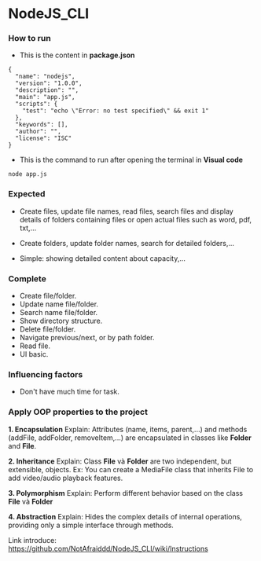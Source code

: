 # NodeJS_CLI

### How to run

- This is the content in **package.json**
```
{
  "name": "nodejs",
  "version": "1.0.0",
  "description": "",
  "main": "app.js",
  "scripts": {
    "test": "echo \"Error: no test specified\" && exit 1"
  },
  "keywords": [],
  "author": "",
  "license": "ISC"
}
```
- This is the command to run after opening the terminal in **Visual code**

```
node app.js
```

### Expected

- Create files, update file names, read files, search files and display details of folders containing files or open actual files such as word, pdf, txt,...

- Create folders, update folder names, search for detailed folders,...

- Simple: showing detailed content about capacity,...

### Complete

- Create file/folder.
- Update name file/folder.
- Search name file/folder.
- Show directory structure.
- Delete file/folder.
- Navigate previous/next, or by path folder.
- Read file.
- UI basic.

### Influencing factors

- Don't have much time for task.

### Apply OOP properties to the project

**1. Encapsulation**
Explain: Attributes (name, items, parent,...) and methods (addFile, addFolder, removeItem,...) are encapsulated in classes like **Folder** and **File**.

**2. Inheritance**
Explain: Class **File** và **Folder** are two independent, but extensible, objects.
Ex: You can create a MediaFile class that inherits File to add video/audio playback features.

**3. Polymorphism**
Explain: Perform different behavior based on the class **File** và **Folder** 

**4. Abstraction** 
Explain: Hides the complex details of internal operations, providing only a simple interface through methods.

Link introduce:
https://github.com/NotAfraiddd/NodeJS_CLI/wiki/Instructions